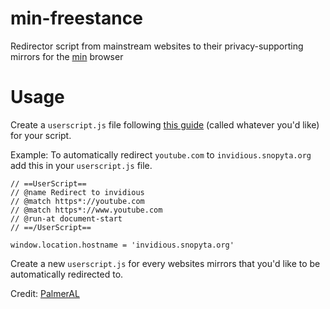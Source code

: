 # min-freestance
 Redirector script from mainstream websites to their privacy-supporting mirrors for the [min](https://github.com/minbrowser/min) browser
 
 # Usage
 Create a ```userscript.js``` file following [this guide](https://github.com/minbrowser/min/wiki/userscripts) (called whatever you'd like) for your script.

Example: To automatically redirect ```youtube.com``` to ```invidious.snopyta.org``` add this in your ```userscript.js``` file.

```
// ==UserScript==
// @name Redirect to invidious
// @match https*://youtube.com
// @match https*://www.youtube.com
// @run-at document-start
// ==/UserScript==

window.location.hostname = 'invidious.snopyta.org'
```

Create a new ```userscript.js``` for every websites mirrors that you'd like to be automatically redirected to.

Credit: [PalmerAL](https://github.com/PalmerAL)

